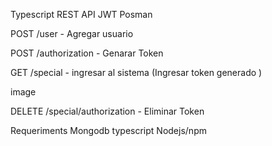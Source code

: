 Typescript REST API JWT
Posman

POST /user - Agregar usuario

POST /authorization - Genarar Token

GET /special - ingresar al sistema (Ingresar token generado )

image

DELETE /special/authorization - Eliminar Token

Requeriments
Mongodb
typescript
Nodejs/npm
